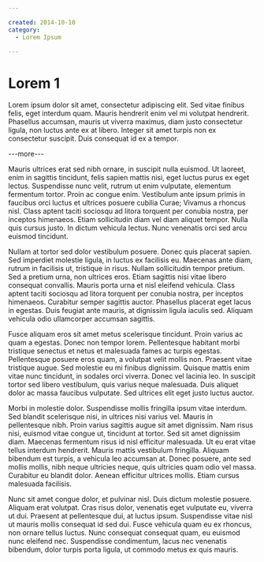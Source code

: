```yaml
---

created: 2014-10-10
category:
  - Lorem Ipsum

---
```

# Lorem 1

Lorem ipsum dolor sit amet, consectetur adipiscing elit. Sed vitae finibus felis, eget interdum quam. Mauris hendrerit enim vel mi volutpat hendrerit. Phasellus accumsan, mauris ut viverra maximus, diam justo consectetur ligula, non luctus ante ex at libero. Integer sit amet turpis non ex consectetur suscipit. Duis consequat id ex a tempor.

---more---

Mauris ultrices erat sed nibh ornare, in suscipit nulla euismod. Ut laoreet, enim in sagittis tincidunt, felis sapien mattis nisi, eget luctus purus ex eget lectus. Suspendisse nunc velit, rutrum ut enim vulputate, elementum fermentum tortor. Proin ac congue enim. Vestibulum ante ipsum primis in faucibus orci luctus et ultrices posuere cubilia Curae; Vivamus a rhoncus nisl. Class aptent taciti sociosqu ad litora torquent per conubia nostra, per inceptos himenaeos. Etiam sollicitudin diam vel diam aliquet tempor. Nulla quis cursus justo. In dictum vehicula lectus. Nunc venenatis orci sed arcu euismod tincidunt.

Nullam at tortor sed dolor vestibulum posuere. Donec quis placerat sapien. Sed imperdiet molestie ligula, in luctus ex facilisis eu. Maecenas ante diam, rutrum in facilisis ut, tristique in risus. Nullam sollicitudin tempor pretium. Sed a pretium urna, non ultrices eros. Etiam sagittis nisi vitae libero consequat convallis. Mauris porta urna et nisl eleifend vehicula. Class aptent taciti sociosqu ad litora torquent per conubia nostra, per inceptos himenaeos. Curabitur semper sagittis auctor. Phasellus placerat eget lacus in egestas. Duis feugiat ante mauris, at dignissim ligula iaculis sed. Aliquam vehicula odio ullamcorper accumsan sagittis.

Fusce aliquam eros sit amet metus scelerisque tincidunt. Proin varius ac quam a egestas. Donec non tempor lorem. Pellentesque habitant morbi tristique senectus et netus et malesuada fames ac turpis egestas. Pellentesque posuere eros quam, a volutpat velit mollis non. Praesent vitae tristique augue. Sed molestie eu mi finibus dignissim. Quisque mattis enim vitae nunc tincidunt, in sodales orci viverra. Donec vel lacinia leo. In suscipit tortor sed libero vestibulum, quis varius neque malesuada. Duis aliquet dolor ac massa faucibus vulputate. Sed ultrices elit eget justo luctus auctor.

Morbi in molestie dolor. Suspendisse mollis fringilla ipsum vitae interdum. Sed blandit scelerisque nisi, in ultrices nisi varius vel. Mauris in pellentesque nibh. Proin varius sagittis augue sit amet dignissim. Nam risus nisi, euismod vitae congue ut, tincidunt at tortor. Sed sit amet dignissim diam. Maecenas fermentum risus id nisl efficitur malesuada. Ut eu erat vitae tellus interdum hendrerit. Mauris mattis vestibulum fringilla. Aliquam bibendum est turpis, a vehicula leo accumsan at. Donec posuere, ante sed mollis mollis, nibh neque ultricies neque, quis ultricies quam odio vel massa. Curabitur eu blandit dolor. Aenean efficitur ultrices mollis. Etiam cursus malesuada facilisis.

Nunc sit amet congue dolor, et pulvinar nisl. Duis dictum molestie posuere. Aliquam erat volutpat. Cras risus dolor, venenatis eget vulputate eu, viverra ut dui. Praesent at pellentesque dui, at luctus ipsum. Suspendisse vitae nisl ut mauris mollis consequat id sed dui. Fusce vehicula quam eu ex rhoncus, non ornare tellus luctus. Nunc consequat consequat quam, eu euismod nunc eleifend nec. Suspendisse condimentum, lacus nec venenatis bibendum, dolor turpis porta ligula, ut commodo metus ex quis mauris.
